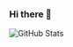### Hi there 👋

<!--
**derick-droid/derick-droid** is a ✨ _special_ ✨ repository because its `README.md` (this file) appears on your GitHub profile.

Here are some ideas to get you started:

- 🔭 I’m currently working on ...bursary web app
- 🌱 I’m currently learning ...python and django for backend development
- 👯 I’m looking to collaborate on ...python and django projects
- 🤔 I’m looking for help with ...Algorithm and Datastructures
- 💬 Ask me about ...Django and backend development
- 📫 How to reach me: ...developer.derrickokinda9@gmail.com
- 😄 Pronouns: ...He/Him
- ⚡ Fun fact: ...I love to solve problems 
-->
![GitHub Stats](https://github-readme-stats.vercel.app/api?username=derick-droid&theme=radical) 
